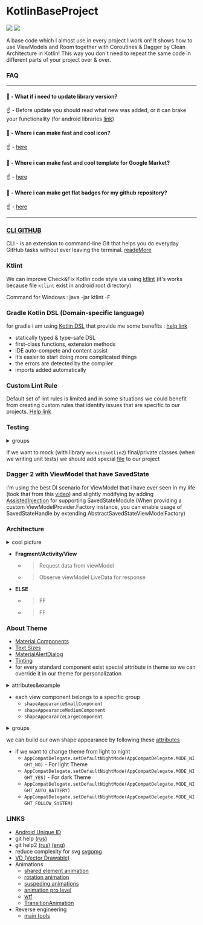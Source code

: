 # KotlinBaseProject

![](https://img.shields.io/github/last-commit/i30mb1/KotlinBaseProject?color=red&style=for-the-badge)
![](https://img.shields.io/github/repo-size/i30mb1/KotlinBaseProject?color=red&style=for-the-badge)

A base code which I almost use in every project I work on!
It shows how to use ViewModels and Room together with Coroutines & Dagger by Clean Architecture in Kotlin!
This way you don`t need to repeat the same code in different parts of your project over & over.

    
### FAQ
---
#### 🤔 - What if i need to update library version?

☝️ - Before update you should read what new was added, or it can brake your functionality (for android libraries [link](https://developer.android.com/jetpack/androidx/versions/all-channel)) 

#### 🤔 - Where i can make fast and cool icon?

☝️ - [here](https://android-material-icon-generator.bitdroid.de/)

#### 🤔 - Where i can make fast and cool template for Google Market?

☝️ - [here](https://www.appstorescreenshot.com/)

#### 🤔 - Where i can make get flat badges for my github repository?

☝️ - [here](https://shields.io/)

---

### [CLI GITHUB](https://cli.github.com/)
CLI - is an extension to command-line Git that helps you do everyday GitHub tasks without ever leaving the terminal.
[readeMore](https://medium.com/better-programming/the-official-github-cli-is-here-9fb7276e2e15)

### Ktlint
We can improve Check&Fix Kotlin code style via using [ktlint](https://ktlint.github.io/) (it's works because file `ktlint` exist in android root directory)

Command for Windows : java -jar ktlint -F

### Gradle Kotlin DSL (Domain-specific language)
for gradle i am using [Kotlin DSL](https://docs.gradle.org/current/userguide/kotlin_dsl.html) that provide me some benefits :
[help link](https://caster.io/lessons/gradle-dependency-management-using-kotlin-and-buildsrc-for-buildgradle-autocomplete-in-android-studio)
* statically typed & type-safe DSL
* first-class functions, extension methods
* IDE auto-compete and content assist
* it’s easier to start doing more complicated things
* the errors are detected by the compiler
* imports added automatically

### Custom Lint Rule
Default set of lint rules is limited and in some situations we could benefit from creating custom rules that identify issues that are specific to our projects. [Help link](https://www.youtube.com/watch?v=jCmJWOkjbM0)

### Testing
<details><summary>groups</summary><p>

![Testing](test_pyramid.png)
</p></details>

If we want to mock (with library `mockitokotlin2`) final/private classes (when we writing unit tests) we should add special [file](https://github.com/mockito/mockito/wiki/What's-new-in-Mockito-2#mock-the-unmockable-opt-in-mocking-of-final-classesmethods) to our project 

### Dagger 2 with ViewModel that have SavedState

i'm using the best DI scenario for ViewModel that i have ever seen in my life (took that from this [video](https://youtu.be/9fn5s8_CYJI?list=LLMBNl1baSJfDak1Lo2VVVZQ))
 and slightly modifying by adding [AssistedInjection](https://github.com/square/AssistedInject) 
 for supporting SavedStateModule (When providing a custom ViewModelProvider.Factory instance, 
 you can enable usage of SavedStateHandle by extending AbstractSavedStateViewModelFactory)

### Architecture
<details><summary>cool picture</summary><p>

![arch](architecture.png)</p></details>

- **Fragment/Activity/View** 

  - >Request data from viewModel
  - >Observe viewModel LiveData for response
 
- **ELSE**

    - >FF
    - >FF

### About Theme

* [Material Components](https://github.com/material-components/material-components-android/blob/master/docs/getting-started.md#4-change-your-app-theme-to-inherit-from-a-material-components-theme)
* [Text Sizes](https://material.io/develop/android/theming/typography/)
* [MaterialAlertDialog](https://github.com/material-components/material-components-android/blob/master/docs/components/Dialog.md)
* [Tinting](https://github.com/android/graphics-samples)
* for every standard component exist special attribute in theme so we can override it in our theme for personalization 
<details><summary>attributes&example</summary><p>

![componentsStyle](component_styles.png) 
![code](component_style_in_action.png)</p></details>
* each view component belongs to a specific group 
    * ```shapeAppearanceSmallComponent```
    * ```shapeAppearanceMediumComponent```
    * ```shapeAppearanceLargeComponent```
<details><summary>groups</summary><p>

![shape group](shape_appearance_component.png)</p></details>

we can build our own shape appearance by following these [attributes](https://material.io/develop/android/theming/shape/)
* if we want to change theme from light to night 
    * ```AppCompatDelegate.setDefaultNightMode(AppCompatDelegate.MODE_NIGHT_NO)``` - For light Theme
    * ```AppCompatDelegate.setDefaultNightMode(AppCompatDelegate.MODE_NIGHT_YES)``` - For dark Theme
    * ```AppCompatDelegate.setDefaultNightMode(AppCompatDelegate.MODE_NIGHT_AUTO_BATTERY)```
    * ```AppCompatDelegate.setDefaultNightMode(AppCompatDelegate.MODE_NIGHT_FOLLOW_SYSTEM)```

### LINKS

* [Android Unique ID](https://proandroiddev.com/how-to-generate-android-unique-id-38362794e1a8)
* git help [(rus)](https://github.com/nicothin/web-development/tree/master/git)
* git help2 [(rus)](https://github.com/k88hudson/git-flight-rules/blob/master/README_ru.md#%D0%A0%D0%B5%D0%BF%D0%BE%D0%B7%D0%B8%D1%82%D0%BE%D1%80%D0%B8%D0%B8) [(eng)](https://github.com/k88hudson/git-flight-rules/blob/master/README.md)
* reduce complexity for svg [svgomg](https://jakearchibald.github.io/svgomg/) 
* [VD (Vector Drawable)](https://www.youtube.com/watch?v=fgbl34me3kk)
* Animations 
    * [shared element animation](https://medium.com/redmadrobot-mobile/hidden-mistakes-with-shared-element-transitions-65d79831c63)
    * [rotation animation](https://blog.usejournal.com/animate-image-rotation-like-a-pro-c08d2bd986c6)
    * [suspeding animations](https://medium.com/androiddevelopers/suspending-over-views-19de9ebd7020)
    * [animation pro level](https://proandroiddev.com/complex-ui-animation-on-android-8f7a46f4aec4?gi=549fab234e8c)
    * [wtf](https://medium.com/androiddevelopers/playing-with-paths-3fbc679a6f77)
    * [TransitionAnimation](https://medium.com/@andkulikov/animate-all-the-things-transitions-in-android-914af5477d50)
* Reverse engineering 
    * [main tools](https://www.andreafortuna.org/2019/07/18/reverse-engineering-and-penetration-testing-on-android-apps-my-own-list-of-tools/)